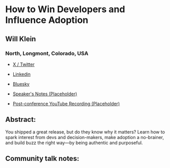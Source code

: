 # How to Win Developers and Influence Adoption 

## Will Klein
### North, Longmont, Colorado, USA 
- [X / Twitter](https://x.com/willklein_) 

- [Linkedin](https://www.linkedin.com/in/willklein/) 

- [Bluesky](https://bsky.app/profile/willkle.in) 

- [Speaker's Notes (Placeholder)]()
- [Post-conference YouTube Recording (Placeholder)]()
## Abstract: 

You shipped a great release, but do they know why it matters? Learn how to spark interest from devs and decision-makers, make adoption a no-brainer, and build buzz the right way—by being authentic and purposeful.
## Community talk notes: 